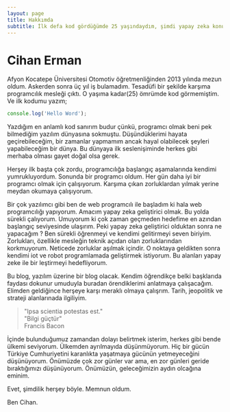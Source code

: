 ```yaml
---
layout: page
title: Hakkımda
subtitle: İlk defa kod gördüğümde 25 yaşındaydım, şimdi yapay zeka konusunda kendimi geliştirmeye çalışıyorum
---
```


# Cihan Erman

Afyon Kocatepe Üniversitesi Otomotiv öğretmenliğinden 2013 yılında mezun oldum. Askerden sonra üç yıl iş bulamadım. 
Tesadüfi bir şekilde karşıma programcılık mesleği çıktı. O yaşıma kadar(25) ömrümde kod görmemiştim.
Ve ilk kodumu yazım;
```javascript
console.log('Hello Word');
```
Yazdığım en anlamlı kod sanırım budur çünkü, programcı olmak beni pek bilmediğim yazılım dünyasına sokmuştu. Düşündüklerimi hayata geçirebileceğim, bir zamanlar yapmamım ancak hayal olabilecek şeyleri yapabileceğim bir dünya. Bu dünyaya ilk seslenişiminde herkes gibi merhaba olması gayet doğal olsa gerek.

Herşey ilk başta çok zordu, programcılığa başlangıç aşamalarında kendimi yumrukluyordum. Sonunda bir programcı oldum. Her gün daha iyi bir programcı olmak için çalışıyorum. Karşıma çıkan zorluklardan yılmak yerine meydan okumaya çalışıyorum.

Bir çok yazılımcı gibi ben de web programcılı ile başladım ki hala web programcılığı yapıyorum. Amacım yapay zeka geliştirici olmak. Bu yolda sürekli çalıyorum. Umuyorum ki çok zaman geçmeden hedefime en azından başlangıç seviyesinde ulaşırım.
Peki yapay zeka geliştirici olduktan sonra ne yapacağım ? Ben sürekli öğrenmeyi ve kendimi gelitirmeyi seven biriyim. Zorlukları, özellikle mesleğin teknik açıdan olan zorluklarından korkmuyorum. Neticede zorluklar aşılmak içindir. O noktaya geldikten sonra kendimi iot ve robot programlamada geliştirmek istiyorum. Bu alanları yapay zeke ile bir leştirmeyi hedefliyorum.

Bu blog, yazılım üzerine bir blog olacak. Kendim öğrendikçe belki başklarıda faydası dokunur umuduyla buradan örendiklerimi anlatmaya çalışacağım. Elimden geldiğince herşeye karşı meraklı olmaya çalışrım. Tarih, jeopolitik ve strateji alanlarınada ilgiliyim.

> "Ipsa scientia potestas est."  
"Bilgi güçtür"  
>Francis Bacon

İçinde bulunduğumuz zamandan dolayı belirtmek isterim, herkes gibi bende ülkemi seviyorum. Ülkemden ayrılmayıda düşünmüyorum. Hiç bir gücün Türkiye Cumhuriyetini karanlıkta yaşatmaya gücünün yetmeyeceğini düşünüyorum. Önümüzde çok zor günler var ama, en zor günleri geride bıraktığımızı düşünüyorum. Önümüzün, geleceğimizin aydın olcağına eminim.

Evet, şimdilik herşey böyle. Memnun oldum.

Ben Cihan.